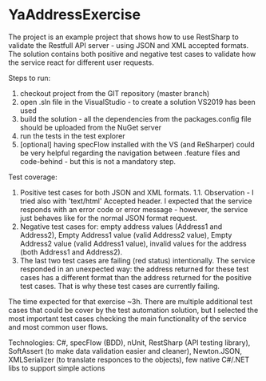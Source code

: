# YaAddressExercise

The project is an example project that shows how to use RestSharp to validate the Restfull API server - using JSON and XML accepted formats.
The solution contains both positive and negative test cases to validate how the service react for different user requests.

Steps to run:
1. checkout project from the GIT repository (master branch)
2. open .sln file in the VisualStudio - to create a solution VS2019 has been used
3. build the solution - all the dependencies from the packages.config file should be uploaded from the NuGet server
4. run the tests in the test explorer
5. [optional] having specFlow installed with the VS (and ReSharper) could be very helpful regarding the navigation between .feature files and code-behind - but this is not a mandatory step.

Test coverage:
1. Positive test cases for both JSON and XML formats.
1.1. Observation - I tried also with 'text/html' Accepted header. I expected that the service responds with an error code or error message - however, the service just behaves like for the normal JSON format request.
2. Negative test cases for: empty address values (Address1 and Address2), Empty Address1 value (valid Address2 value), Empty Address2 value (valid Address1 value), invalid values for the address (both Address1 and Address2).
3. The last two test cases are failing (red status) intentionally. The service responded in an unexpected way: the address returned for these test cases has a different format than the address returned for the positive test cases. That is why these test cases are currently failing.

The time expected for that exercise ~3h. There are multiple additional test cases that could be cover by the test automation solution, but I selected the most important test cases checking the main functionality of the service and most common user flows.

Technologies:
C#, specFlow (BDD), nUnit, RestSharp (API testing library), SoftAssert (to make data validation easier and cleaner), Newton.JSON, XMLSerializer (to translate responces to the objects), few native C#/.NET libs to support simple actions